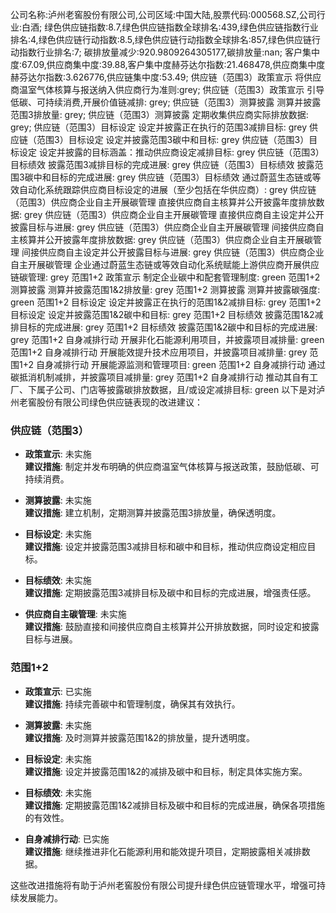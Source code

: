 公司名称:泸州老窖股份有限公司,公司区域:中国大陆,股票代码:000568.SZ,公司行业:白酒;        绿色供应链指数:8.7,绿色供应链指数全球排名:439,绿色供应链指数行业排名:4,绿色供应链行动指数:8.5,绿色供应链行动指数全球排名:857,绿色供应链行动指数行业排名:7;        碳排放量减少:920.9809264305177,碳排放量:nan;        客户集中度:67.09,供应商集中度:39.88,客户集中度赫芬达尔指数:21.468478,供应商集中度赫芬达尔指数:3.626776,供应链集中度:53.49;        供应链（范围3）政策宣示 将供应商温室气体核算与报送纳入供应商行为准则:grey;        供应链（范围3）政策宣示 引导低碳、可持续消费,开展价值链减排: grey;        供应链（范围3）测算披露 测算并披露范围3排放量: grey;        供应链（范围3）测算披露 定期收集供应商实际排放数据: grey;        供应链（范围3）目标设定 设定并披露正在执行的范围3减排目标: grey        供应链（范围3）目标设定 设定并披露范围3碳中和目标: grey        供应链（范围3）目标设定 设定并披露的目标涵盖：推动供应商设定减排目标: grey        供应链（范围3）目标绩效 披露范围3减排目标的完成进展: grey        供应链（范围3）目标绩效 披露范围3碳中和目标的完成进展: grey        供应链（范围3）目标绩效 通过蔚蓝生态链或等效自动化系统跟踪供应商目标设定的进展（至少包括在华供应商）: grey        供应链（范围3）供应商企业自主开展碳管理 直接供应商自主核算并公开披露年度排放数据: grey        供应链（范围3）供应商企业自主开展碳管理 直接供应商自主设定并公开披露目标与进展: grey        供应链（范围3）供应商企业自主开展碳管理 间接供应商自主核算并公开披露年度排放数据: grey        供应链（范围3）供应商企业自主开展碳管理 间接供应商自主设定并公开披露目标与进展: grey        供应链（范围3）供应商企业自主开展碳管理 企业通过蔚蓝生态链或等效自动化系统赋能上游供应商开展供应链碳管理: grey        范围1+2 政策宣示 制定企业碳中和配套管理制度: green        范围1+2 测算披露 测算并披露范围1&2排放量: grey        范围1+2 测算披露 测算并披露碳强度: green        范围1+2 目标设定 设定并披露正在执行的范围1&2减排目标: grey        范围1+2 目标设定 设定并披露范围1&2碳中和目标: grey        范围1+2 目标绩效 披露范围1&2减排目标的完成进展: grey        范围1+2 目标绩效 披露范围1&2碳中和目标的完成进展: grey        范围1+2 自身减排行动 开展非化石能源利用项目，并披露项目减排量: green        范围1+2 自身减排行动 开展能效提升技术应用项目，并披露项目减排量: grey        范围1+2 自身减排行动 开展能源监测和管理项目: green        范围1+2 自身减排行动 通过碳抵消机制减排，并披露项目减排量: grey        范围1+2 自身减排行动 推动其自有工厂、下属子公司、门店等披露碳排放数据，且/或设定减排目标: green
以下是对泸州老窖股份有限公司绿色供应链表现的改进建议：

### 供应链（范围3）

- **政策宣示**: 未实施  
  **建议措施**: 制定并发布明确的供应商温室气体核算与报送政策，鼓励低碳、可持续消费。

- **测算披露**: 未实施  
  **建议措施**: 建立机制，定期测算并披露范围3排放量，确保透明度。

- **目标设定**: 未实施  
  **建议措施**: 设定并披露范围3减排目标和碳中和目标，推动供应商设定相应目标。

- **目标绩效**: 未实施  
  **建议措施**: 定期披露范围3减排目标及碳中和目标的完成进展，增强责任感。

- **供应商自主碳管理**: 未实施  
  **建议措施**: 鼓励直接和间接供应商自主核算并公开排放数据，同时设定和披露目标与进展。

### 范围1+2

- **政策宣示**: 已实施  
  **建议措施**: 持续完善碳中和管理制度，确保其有效执行。

- **测算披露**: 未实施  
  **建议措施**: 及时测算并披露范围1&2的排放量，提升透明度。

- **目标设定**: 未实施  
  **建议措施**: 设定并披露范围1&2的减排及碳中和目标，制定具体实施方案。

- **目标绩效**: 未实施  
  **建议措施**: 定期披露范围1&2减排目标及碳中和目标的完成进展，确保各项措施的有效性。

- **自身减排行动**: 已实施  
  **建议措施**: 继续推进非化石能源利用和能效提升项目，定期披露相关减排数据。

这些改进措施将有助于泸州老窖股份有限公司提升绿色供应链管理水平，增强可持续发展能力。
